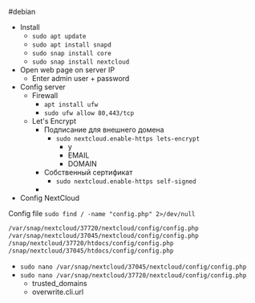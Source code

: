 #debian 
- Install
	- `sudo apt update`
	- `sudo apt install snapd`
	- `sudo snap install core`
	- `sudo snap install nextcloud`
- Open web page on server IP
	- Enter admin user + password
- Config server
	- Firewall
		- `apt install ufw`
		- `sudo ufw allow 80,443/tcp`
	- Let's Encrypt
		- Подписание для внешнего домена
			- `sudo nextcloud.enable-https lets-encrypt`
				- y
				- EMAIL
				- DOMAIN
		- Собственный сертификат
			- `sudo nextcloud.enable-https self-signed`
		- 
- Config NextCloud

Config file
`sudo find / -name "config.php" 2>/dev/null`
```bash
/var/snap/nextcloud/37720/nextcloud/config/config.php
/var/snap/nextcloud/37045/nextcloud/config/config.php
/snap/nextcloud/37720/htdocs/config/config.php
/snap/nextcloud/37045/htdocs/config/config.php
```

- `sudo nano /var/snap/nextcloud/37045/nextcloud/config/config.php`
- `sudo nano /var/snap/nextcloud/37720/nextcloud/config/config.php`
	- trusted_domains
	- overwrite.cli.url
